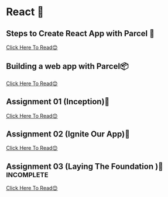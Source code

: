 # React 🚀
## Steps to Create React App with Parcel 🚀
<a href="https://github.com/vaibhav1281/Namaste-React/blob/main/React-Day-2/Notes/README.md">Click Here To Read😊</a>
## Building a web app with Parcel📦
<a href="https://github.com/vaibhav1281/Namaste-React/blob/main/Building%20a%20web%20app%20with%20Parcel/README.md">Click Here To Read😊</a>
## Assignment 01 (Inception)📔
<a href="https://github.com/vaibhav1281/Namaste-React/blob/main/React-Day-1/README.md">Click Here To Read😊</a>
## Assignment 02 (Ignite Our App)📔
<a href="https://github.com/vaibhav1281/Namaste-React/blob/main/React-Day-2/README.md">Click Here To Read😊</a>
## Assignment 03 (Laying The Foundation )📔 <sup>INCOMPLETE</sup>
<a href="https://github.com/vaibhav1281/Namaste-React/blob/main/React-Day-3/README.md">Click Here To Read😊</a>

